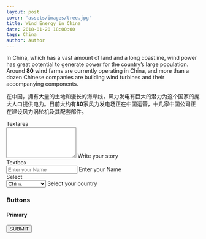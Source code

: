 ```yaml
---
layout: post
cover: 'assets/images/tree.jpg'
title: Wind Energy in China
date: 2018-01-20 18:00:00
tags: China
author: Author
---
```


<p>In China, which has a vast amount of land and a long coastline, wind power has great potential to generate power for the country’s large population. Around <strong>80</strong> wind farms are currently operating in China, and more than a dozen Chinese companies are building wind turbines and their accompanying components. </p>
<p>在中国，拥有大量的土地和漫长的海岸线，风力发电有巨大的潜力为这个国家的庞大人口提供电力。目前大约有<strong>80</strong>家风力发电场正在中国运营，十几家中国公司正在建设风力涡轮机及其配套部件。</p>


<main class="flex flex-wrap justify-around align-item items-center" markdown="0">
<div class="flex flex-column items-center">
  <label class="www-example-label bold mb3">Textarea</label>
  <div class="ampstart-input inline-block relative m0 p0 mb3 ">
    <textarea name="name13" id="ip13" class="block border-none  p0 m0" rows="5"></textarea>
    <label for="ip13" class="absolute top-0 right-0 bottom-0 left-0" aria-hidden="true">Write your story</label>
  </div>
</div>
    
</main>


<main class="flex flex-wrap justify-around align-item items-center" markdown="0">
<div class="flex flex-column items-center">
  <label class="www-example-label bold mb3">Textbox</label>
  <div class="ampstart-input inline-block relative m0 p0 mb3 ">
    <input type="text" value="" name="name1" id="ip1" class="block border-none p0 m0 user-valid valid" placeholder="Enter your Name">
    <label for="ip1" class="absolute top-0 right-0 bottom-0 left-0" aria-hidden="true">Enter your Name</label>
  </div>
</div>
</main>

<main class="flex flex-wrap justify-around align-item items-center" markdown="0">
<div class="flex flex-column items-center">
  <label class="www-example-label bold mb3">Select</label>
  <div class="ampstart-input inline-block relative m0 p0 mb3 ">
    <select name="name12" id="ip12" class="block border-none p0 m0 user-valid valid">
        <option value="">China</option>
        <option value="">United States</option>
        <option value="">Japan</option>
        <option value="">South Korea</option>
    </select>
    <label for="ip12" class="absolute top-0 right-0 bottom-0 left-0" aria-hidden="true">Select your country</label>
  </div>
</div>
</main>


<h3>Buttons</h3>

<main class="flex flex-wrap justify-around align-item items-center">
<div class="flex flex-column mb2 items-center">
<h4>Primary</h4>
<button class="ampstart-btn">
SUBMIT
</button>
</div>
<div class="flex flex-column mb2 items-center">
